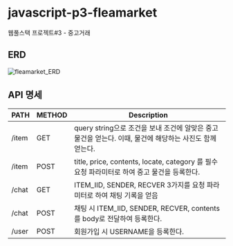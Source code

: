 # javascript-p3-fleamarket

웹풀스택 프로젝트#3 - 중고거래

## ERD

![fleamarket_ERD](https://user-images.githubusercontent.com/49841765/134921510-7c106f53-1938-46de-8b45-a91b3dc32cd8.png)

## API 명세

| PATH  | METHOD | Description                                                                                              |
| ----- | ------ | -------------------------------------------------------------------------------------------------------- |
| /item | GET    | query string으로 조건을 보내 조건에 알맞은 중고 물건을 얻는다. 이때, 물건에 해당하는 사진도 함께 얻는다. |
| /item | POST   | title, price, contents, locate, category 를 필수 요청 파라미터로 하여 중고 물건을 등록한다.              |
| /chat | GET    | ITEM_IID, SENDER, RECVER 3가지를 요청 파라미터로 하여 채팅 기록을 얻음                                   |
| /chat | POST   | 채팅 시 ITEM_IID, SENDER, RECVER, contents를 body로 전달하여 등록한다.                                   |
| /user | POST   | 회원가입 시 USERNAME을 등록한다.                                                                         |
